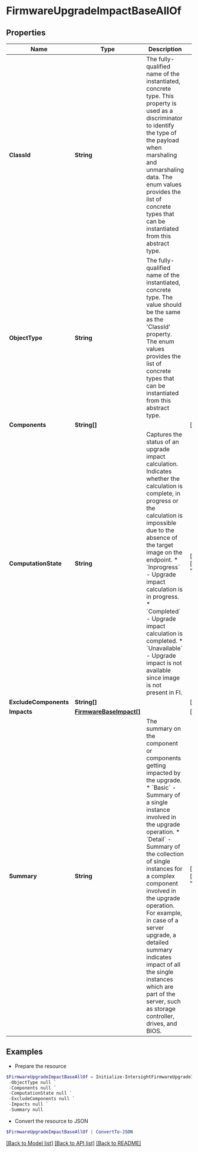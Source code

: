 # FirmwareUpgradeImpactBaseAllOf
## Properties

Name | Type | Description | Notes
------------ | ------------- | ------------- | -------------
**ClassId** | **String** | The fully-qualified name of the instantiated, concrete type. This property is used as a discriminator to identify the type of the payload when marshaling and unmarshaling data. The enum values provides the list of concrete types that can be instantiated from this abstract type. | 
**ObjectType** | **String** | The fully-qualified name of the instantiated, concrete type. The value should be the same as the &#39;ClassId&#39; property. The enum values provides the list of concrete types that can be instantiated from this abstract type. | 
**Components** | **String[]** |  | [optional] 
**ComputationState** | **String** | Captures the status of an upgrade impact calculation. Indicates whether the calculation is complete, in progress or the calculation is impossible due to the absence of the target image on the endpoint. * &#x60;Inprogress&#x60; - Upgrade impact calculation is in progress. * &#x60;Completed&#x60; - Upgrade impact calculation is completed. * &#x60;Unavailable&#x60; - Upgrade impact is not available since image is not present in FI. | [optional] [default to "Inprogress"]
**ExcludeComponents** | **String[]** |  | [optional] 
**Impacts** | [**FirmwareBaseImpact[]**](FirmwareBaseImpact.md) |  | [optional] 
**Summary** | **String** | The summary on the component or components getting impacted by the upgrade. * &#x60;Basic&#x60; - Summary of a single instance involved in the upgrade operation. * &#x60;Detail&#x60; - Summary of the collection of single instances for a complex component involved in the upgrade operation. For example, in case of a server upgrade, a detailed summary indicates impact of all the single instances which are part of the server, such as storage controller, drives, and BIOS. | [optional] [default to "Basic"]

## Examples

- Prepare the resource
```powershell
$FirmwareUpgradeImpactBaseAllOf = Initialize-IntersightFirmwareUpgradeImpactBaseAllOf  -ClassId null `
 -ObjectType null `
 -Components null `
 -ComputationState null `
 -ExcludeComponents null `
 -Impacts null `
 -Summary null
```

- Convert the resource to JSON
```powershell
$FirmwareUpgradeImpactBaseAllOf | ConvertTo-JSON
```

[[Back to Model list]](../README.md#documentation-for-models) [[Back to API list]](../README.md#documentation-for-api-endpoints) [[Back to README]](../README.md)

